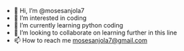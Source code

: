- 👋 Hi, I’m @mosesanjola7
- 👀 I’m interested in coding
- 🌱 I’m currently learning python coding
- 💞️ I’m looking to collaborate on learning further in this line
- 📫 How to reach me mosesanjola7@gmail.com

<!---
mosesanjola7/mosesanjola7 is a ✨ special ✨ repository because its `README.md` (this file) appears on your GitHub profile.
You can click the Preview link to take a look at your changes.
--->
